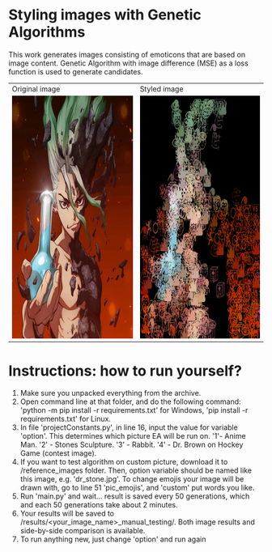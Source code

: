 # Styling images with Genetic Algorithms
This work generates images consisting of emoticons that are based on image content. Genetic Algorithm with image difference (MSE) as a loss function is used to generate candidates.



<table>
  <tr>
    <td>Original image</td>
     <td>Styled image</td>
  </tr>
  <tr>
    <td><img src="reference_images/dr_stone.jpg" width=270 height=480></td>
    <td><img src="results/dr_stone_final/iteration10000.png" width=270 height=480></td>
  </tr>
 </table>



# Instructions: how to run yourself?
1. Make sure you unpacked everything from the archive.
2. Open command line at that folder, and do the following command:
'python -m pip install -r requirements.txt' for Windows,
'pip install -r requirements.txt' for Linux.
3. In file 'projectConstants.py', in line 16, input the value for variable
'option'. This determines which picture EA will be run on.
'1'- Anime Man. '2' - Stones Sculpture. '3' - Rabbit. '4' - Dr. Brown on
Hockey Game (contest image).
4. If you want to test algorithm on custom picture, download it to
/reference_images folder. Then, option variable should be named like this
image, e.g. 'dr_stone.jpg'. To change emojis your image will be
drawn with, go to line 51 'pic_emojis', and 'custom' put words you
like.
5. Run 'main.py' and wait... result is saved every 50 generations, which
and each 50 generations take about 2 minutes.
6. Your results will be saved to /results/<your_image_name>_manual_testing/. Both
image results and side-by-side comparison is available.
7. To run anything new, just change 'option' and run again
